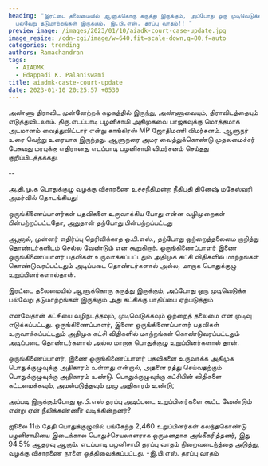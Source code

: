 ```yaml
---
heading: "இரட்டை தலைமையில் ஆளுக்கொரு கருத்து இருக்கும், அப்போது ஒரு முடிவெடுக்க
  பல்வேறு தடுமாற்றங்கள் இருக்கும். இ.பி.எஸ். தரப்பு வாதம்!! "
preview_image: /images/2023/01/10/aiadk-court-case-update.jpg
image_resize: /cdn-cgi/image/w=640,fit=scale-down,q=80,f=auto
categories: trending
authors: Ramachandran
tags:
  - AIADMK
  - Edappadi K. Palaniswami
title: aiadmk-caste-court-update
date: 2023-01-10 20:25:57 +0530
---
```

அண்ணா திராவிட முன்னேற்றக் கழகத்தில் இருந்து, அண்ணாவையும், திராவிடத்தையும் எடுத்துவிடலாம். திரு.எடப்பாடி பழனிசாமி அதிமுகவை பாஜகவுக்கு மொத்தமாக அடமானம் வைத்துவிட்டார் என்று காங்கிரஸ் MP ஜோதிமணி விமர்சனம். ஆளுநர் உரை வெற்று உரையாக இருந்தது. ஆளுநரை அமர வைத்துக்கொண்டு முதலமைச்சர் பேசுவது மரபுக்கு எதிரானது எடப்பாடி பழனிசாமி விமர்சனம் செய்தது குறிப்பிடத்தக்கது.

\-﻿-

அ.தி.மு.க பொதுக்குழு வழக்கு விசாரணை உச்சநீதிமன்ற நீதிபதி தினேஷ் மகேஸ்வரி அமர்வில் தொடங்கியது!

ஒருங்கிணைப்பாளர்கள் பதவிகளை உருவாக்கிய போது என்ன வழிமுறைகள்  பின்பற்றப்பட்டதோ, அதுதான் தற்போது பின்பற்றப்பட்டது 

ஆனால், முன்னர் எதிர்ப்பு தெரிவிக்காத ஓ.பி.எஸ்., தற்போது ஒற்றைத்தலைமை குறித்து தொண்டர்களிடம் செல்ல வேண்டும் என கூறுகிறார். ஒருங்கிணைப்பாளர் இணை ஒருங்கிணைப்பாளர் பதவிகள் உருவாக்கப்பட்டதும் அதிமுக கட்சி விதிகளில் மாற்றங்கள் கொண்டுவரப்பட்டதும் அடிப்படை தொண்டர்களால் அல்ல, மாறாக பொதுக்குழு உறுப்பினர்களால்தான்.

இரட்டை தலைமையில் ஆளுக்கொரு கருத்து இருக்கும், அப்போது ஒரு முடிவெடுக்க பல்வேறு தடுமாற்றங்கள் இருக்கும் அது கட்சிக்கு பாதிப்பை ஏற்படுத்தும்

எனவேதான் கட்சியை வழிநடத்தவும், முடிவெடுக்கவும் ஒற்றைத் தலைமை என முடிவு எடுக்கப்பட்டது. ஒருங்கிணைப்பாளர், இணை ஒருங்கிணைப்பாளர் பதவிகள் உருவாக்கப்பட்டதும்  அதிமுக கட்சி  விதிகளில் மாற்றங்கள் கொண்டுவரப்பட்டதும் அடிப்படை தொண்டர்களால் அல்ல மாறாக பொதுக்குழு உறுப்பினர்களால் தான்.

ஒருங்கிணைப்பாளர், இணை ஒருங்கிணைப்பாளர் பதவிகளை உருவாக்க அதிமுக பொதுக்குழுவுக்கு அதிகாரம் உள்ளது என்றால், அதனை ரத்து செய்வதற்கும் பொதுக்குழுவுக்கு அதிகாரம் உண்டு. பொதுக்குழுவுக்கு கட்சியின் விதிகளை கட்டமைக்கவும், அமல்படுத்தவும் முழு அதிகாரம் உண்டு;

அப்படி இருக்கும்போது ஓ.பி.எஸ் தரப்பு அடிப்படை உறுப்பினர்களை கூட்ட வேண்டும் என்று ஏன் நீலிக்கண்ணீர் வடிக்கின்றனர்? 

ஜூலை 11ம் தேதி பொதுக்குழுவில் பங்கேற்ற 2,460 உறுப்பினர்கள் கலந்தகொண்டு பழனிசாமியை இடைக்கால பொதுச்செயலாளராக ஒருமனதாக அங்கீகரித்தனர், இது 94.5% ஆதரவு ஆகும். எடப்பாடி பழனிசாமி தரப்பு வாதம் நிறைவடைந்த்தை அடுத்து, வழக்கு விசாரணை  நாளை ஒத்திவைக்கப்பட்டது. -இ.பி.எஸ். தரப்பு வாதம்